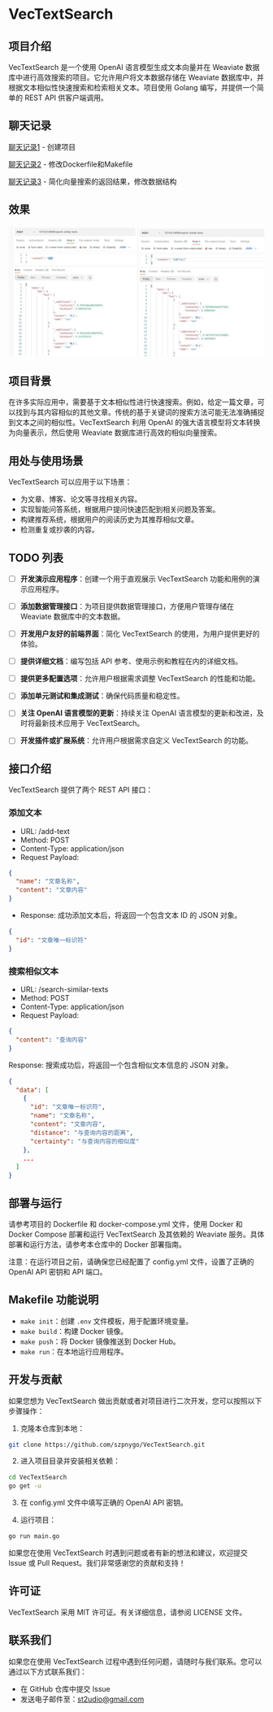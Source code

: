 # VecTextSearch
## 项目介绍
VecTextSearch 是一个使用 OpenAI 语言模型生成文本向量并在 Weaviate 数据库中进行高效搜索的项目。它允许用户将文本数据存储在 Weaviate 数据库中，并根据文本相似性快速搜索和检索相关文本。项目使用 Golang 编写，并提供一个简单的 REST API 供客户端调用。

## 聊天记录
[聊天记录1](history/chat1.md) - 创建项目

[聊天记录2](history/chat2.md) - 修改Dockerfile和Makefile


[聊天记录3](history/chat3.md) - 简化向量搜索的返回结果，修改数据结构

## 效果
![image](images/postman.png)


## 项目背景
在许多实际应用中，需要基于文本相似性进行快速搜索。例如，给定一篇文章，可以找到与其内容相似的其他文章。传统的基于关键词的搜索方法可能无法准确捕捉到文本之间的相似性。VecTextSearch 利用 OpenAI 的强大语言模型将文本转换为向量表示，然后使用 Weaviate 数据库进行高效的相似向量搜索。

## 用处与使用场景
VecTextSearch 可以应用于以下场景：

- 为文章、博客、论文等寻找相关内容。
- 实现智能问答系统，根据用户提问快速匹配到相关问题及答案。
- 构建推荐系统，根据用户的阅读历史为其推荐相似文章。
- 检测重复或抄袭的内容。

## TODO 列表

- [ ] **开发演示应用程序**：创建一个用于直观展示 VecTextSearch 功能和用例的演示应用程序。
- [ ] **添加数据管理接口**：为项目提供数据管理接口，方便用户管理存储在 Weaviate 数据库中的文本数据。
- [ ] **开发用户友好的前端界面**：简化 VecTextSearch 的使用，为用户提供更好的体验。
- [ ] **提供详细文档**：编写包括 API 参考、使用示例和教程在内的详细文档。
- [ ] **提供更多配置选项**：允许用户根据需求调整 VecTextSearch 的性能和功能。
- [ ] **添加单元测试和集成测试**：确保代码质量和稳定性。
- [ ] **关注 OpenAI 语言模型的更新**：持续关注 OpenAI 语言模型的更新和改进，及时将最新技术应用于 VecTextSearch。
- [ ] **开发插件或扩展系统**：允许用户根据需求自定义 VecTextSearch 的功能。


## 接口介绍
VecTextSearch 提供了两个 REST API 接口：

### 添加文本
- URL: /add-text
- Method: POST
- Content-Type: application/json
- Request Payload:

```json
{
  "name": "文章名称",
  "content": "文章内容"
}
```
- Response: 成功添加文本后，将返回一个包含文本 ID 的 JSON 对象。

```json
{
  "id": "文章唯一标识符"
}
```

### 搜索相似文本
- URL: /search-similar-texts
- Method: POST
- Content-Type: application/json
- Request Payload:

```json
{
  "content": "查询内容"
}
```

Response: 搜索成功后，将返回一个包含相似文本信息的 JSON 对象。

```json
{
  "data": [
    {
      "id": "文章唯一标识符",
      "name": "文章名称",
      "content": "文章内容",
      "distance": "与查询内容的距离",
      "certainty": "与查询内容的相似度"
    },
    ...
  ]
}
```

## 部署与运行
请参考项目的 Dockerfile 和 docker-compose.yml 文件，使用 Docker 和 Docker Compose 部署和运行 VecTextSearch 及其依赖的 Weaviate 服务。具体部署和运行方法，请参考本仓库中的 Docker 部署指南。

注意：在运行项目之前，请确保您已经配置了 config.yml 文件，设置了正确的 OpenAI API 密钥和 API 端口。

## Makefile 功能说明

- `make init`：创建 `.env` 文件模板，用于配置环境变量。
- `make build`：构建 Docker 镜像。
- `make push`：将 Docker 镜像推送到 Docker Hub。
- `make run`：在本地运行应用程序。


## 开发与贡献
如果您想为 VecTextSearch 做出贡献或者对项目进行二次开发，您可以按照以下步骤操作：

1. 克隆本仓库到本地：

```bash
git clone https://github.com/szpnygo/VecTextSearch.git
```

2. 进入项目目录并安装相关依赖：

```bash
cd VecTextSearch
go get -u
```

3. 在 config.yml 文件中填写正确的 OpenAI API 密钥。

4. 运行项目：

```bash
go run main.go
```

如果您在使用 VecTextSearch 时遇到问题或者有新的想法和建议，欢迎提交 Issue 或 Pull Request。我们非常感谢您的贡献和支持！

## 许可证
VecTextSearch 采用 MIT 许可证。有关详细信息，请参阅 LICENSE 文件。

## 联系我们
如果您在使用 VecTextSearch 过程中遇到任何问题，请随时与我们联系。您可以通过以下方式联系我们：

- 在 GitHub 仓库中提交 Issue
- 发送电子邮件至：st2udio@gmail.com

